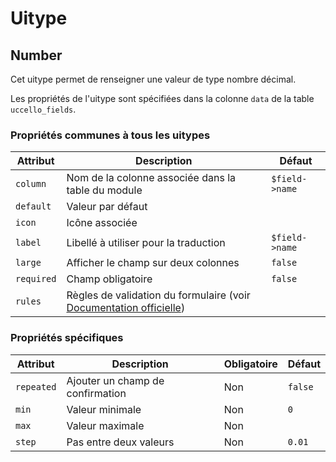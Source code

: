 # Uitype
## Number

Cet uitype permet de renseigner une valeur de type nombre décimal.

Les propriétés de l'uitype sont spécifiées dans la colonne `data` de la table `uccello_fields`.

### Propriétés communes à tous les uitypes

| Attribut   | Description                                                                                                   | Défaut         |
| ---------- | ------------------------------------------------------------------------------------------------------------- | -------------- |
| `column`   | Nom de la colonne associée dans la table du module                                                            | `$field->name` |
| `default`  | Valeur par défaut                                                                                             |                |
| `icon`     | Icône associée                                                                                                |                |
| `label`    | Libellé à utiliser pour la traduction                                                                         | `$field->name` |
| `large`    | Afficher le champ sur deux colonnes                                                                           | `false`        |
| `required` | Champ obligatoire                                                                                             | `false`        |
| `rules`    | Règles de validation du formulaire (voir [Documentation officielle](https://laravel.com/docs/5.7/validation)) |                |

### Propriétés spécifiques
| Attribut   | Description                      | Obligatoire      | Défaut        |
| ---------- | -------------------------------- | ---------------- | ------------- |
| `repeated` | Ajouter un champ de confirmation | Non              | `false`       |
| `min`      | Valeur minimale                  | Non              | `0`           |
| `max`      | Valeur maximale                  | Non              |               |
| `step`     | Pas entre deux valeurs           | Non              | `0.01`        |